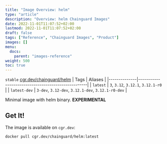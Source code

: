 ```yaml
---
title: "Image Overview: helm"
type: "article"
description: "Overview: helm Chainguard Images"
date: 2022-11-01T11:07:52+02:00
lastmod: 2022-11-01T11:07:52+02:00
draft: false
tags: ["Reference", "Chainguard Images", "Product"]
images: []
menu:
  docs:
    parent: "images-reference"
weight: 500
toc: true
---
```


`stable` [cgr.dev/chainguard/helm](https://github.com/chainguard-images/images/tree/main/images/helm)
| Tags         | Aliases                                            |
|--------------|----------------------------------------------------|
| `latest`     | `3`, `3.12`, `3.12.1`, `3.12.1-r0`                 |
| `latest-dev` | `3-dev`, `3.12-dev`, `3.12.1-dev`, `3.12.1-r0-dev` |



Minimal image with helm binary. **EXPERIMENTAL**

## Get It!

The image is available on `cgr.dev`:

```
docker pull cgr.dev/chainguard/helm:latest
```

